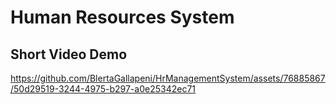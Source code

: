 # Human Resources System
## Short Video Demo
https://github.com/BlertaGallapeni/HrManagementSystem/assets/76885867/50d29519-3244-4975-b297-a0e25342ec71

